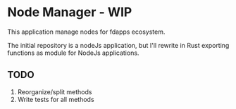 # Node Manager - WIP

This application manage nodes for fdapps ecosystem.

The initial repository is a nodeJs application, but I'll rewrite in Rust exporting functions as module for NodeJs applications.

## TODO

1. Reorganize/split methods
2. Write tests for all methods